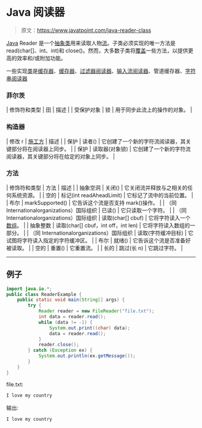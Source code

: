 # Java 阅读器

> 原文：<https://www.javatpoint.com/java-reader-class>

[Java](java-tutorial) Reader 是一个[抽象类](abstract-class-in-java)用来读取人物[流](java-8-stream)。子类必须实现的唯一方法是 read(char[]、int、int)和 close()。然而，大多数子类将[覆盖](method-overriding-in-java)一些方法，以提供更高的效率和/或附加功能。

一些实现[类](object-class)是[缓存器](java-bufferedreader-class)、[缓存器](java-chararrayreader-class)、[过滤器阅读器](java-filterreader-class)、[输入流阅读器](Input-from-keyboard-by-InputStreamReader)、管道缓存器、[字符串阅读器](java-stringreader-class)

### 菲尔茨

| 修饰符和类型 | 田 | 描述 |
| 受保护对象 | 锁 | 用于同步此流上的操作的对象。 |

### 构造器

| 修改 r | [施工方](java-constructor) | 描述 |
| 保护 | 读者() | 它创建了一个新的字符流阅读器，其关键部分将在阅读器上同步。 |
| 保护 | 读取器(对象锁) | 它创建了一个新的字符流阅读器，其关键部分将在给定的对象上同步。 |

### 方法

| 修饰符和类型 | 方法 | 描述 |
| 抽象空洞 | 关闭() | 它关闭流并释放与之相关的任何系统资源。 |
| 空的 | 标记(int readAheadLimit) | 它标记了流中的当前位置。 |
| 布尔 | markSupported() | 它告诉这个流是否支持 mark()操作。 |
| （同 Internationalorganizations）国际组织 | 已读() | 它只读取一个字符。 |
| （同 Internationalorganizations）国际组织 | 读取(char[] cbuf) | 它将字符读入一个[数组](array-in-java)。 |
| 抽象整数 | 读取(char[] cbuf，int off，int len) | 它将字符读入数组的一部分。 |
| （同 Internationalorganizations）国际组织 | 读取(字符缓冲目标) | 它试图将字符读入指定的字符缓冲区。 |
| 布尔 | 就绪() | 它告诉这个流是否准备好被读取。 |
| 空的 | 重置() | 它重置流。 |
| 长的 | 跳过(长 n) | 它跳过字符。 |

* * *

## 例子

```java
import java.io.*;
public class ReaderExample {
	public static void main(String[] args) {
		try {
			Reader reader = new FileReader("file.txt");
			int data = reader.read();
			while (data != -1) {
				System.out.print((char) data);
				data = reader.read();
			}
            reader.close();
		} catch (Exception ex) {
			System.out.println(ex.getMessage());
		}
	}
}

```

file.txt:

```java
I love my country

```

输出:

```java
I love my country

```